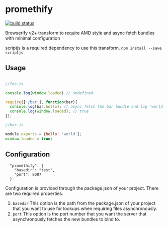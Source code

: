 # promethify

[![build status](https://secure.travis-ci.org/johnkpaul/promethify.png)](http://travis-ci.org/johnkpaul/promethify)

Browserify v2+ transform to require AMD style and async fetch bundles with minimal configuration

scriptjs is a required dependency to use this transform. `npm install --save scriptjs`

## Usage

```javascript

//foo.js

console.log(window.loaded) // undefined

require(['/bar'], function(bar){
  console.log(bar.hello); // async fetch the bar bundle and log 'world'
  console.log(window.loaded); // true
});

//bar.js

module.exports = {hello: 'world'};
window.loaded = true;

```

## Configuration

```
  "promethify": {
    "basedir": "test",
    "port": 8087
  }
```

Configuration is provided through the package.json of your project. There are two required properties.

1. `basedir` This option is the path from the package.json of your project that you want to use for lookups when requiring files asynchronously. 
2. `port` This option is the port number that you want the server that asynchronously fetches the new bundles to bind to. 
